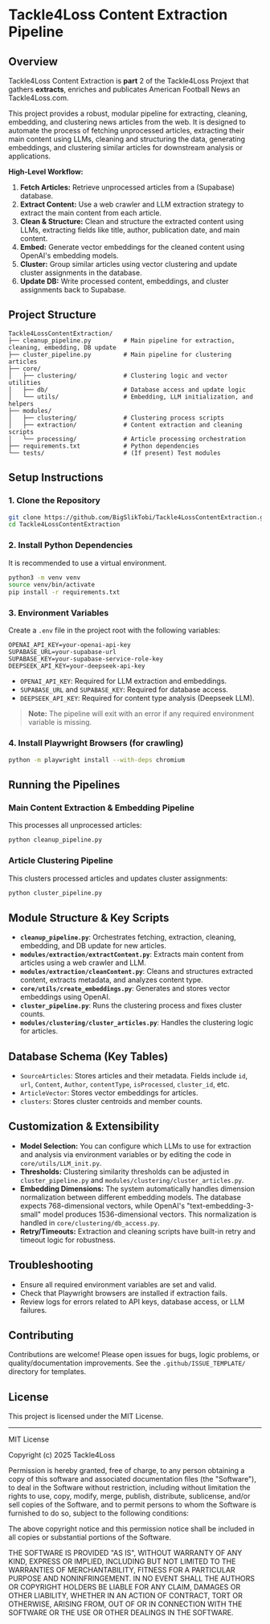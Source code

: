 # Tackle4Loss Content Extraction Pipeline

## Overview

Tackle4Loss Content Extraction is **part** 2 of the Tackle4Loss Projext that gathers **extracts**, enriches and publicates American Football News an Tackle4Loss.com.

This project provides a robust, modular pipeline for extracting, cleaning, embedding, and clustering news articles from the web. It is designed to automate the process of fetching unprocessed articles, extracting their main content using LLMs, cleaning and structuring the data, generating embeddings, and clustering similar articles for downstream analysis or applications.

**High-Level Workflow:**
1. **Fetch Articles:** Retrieve unprocessed articles from a (Supabase) database.
2. **Extract Content:** Use a web crawler and LLM extraction strategy to extract the main content from each article.
3. **Clean & Structure:** Clean and structure the extracted content using LLMs, extracting fields like title, author, publication date, and main content.
4. **Embed:** Generate vector embeddings for the cleaned content using OpenAI's embedding models.
5. **Cluster:** Group similar articles using vector clustering and update cluster assignments in the database.
6. **Update DB:** Write processed content, embeddings, and cluster assignments back to Supabase.

## Project Structure

```
Tackle4LossContentExtraction/
├── cleanup_pipeline.py         # Main pipeline for extraction, cleaning, embedding, DB update
├── cluster_pipeline.py         # Main pipeline for clustering articles
├── core/
│   ├── clustering/             # Clustering logic and vector utilities
│   ├── db/                     # Database access and update logic
│   └── utils/                  # Embedding, LLM initialization, and helpers
├── modules/
│   ├── clustering/             # Clustering process scripts
│   ├── extraction/             # Content extraction and cleaning scripts
│   └── processing/             # Article processing orchestration
├── requirements.txt            # Python dependencies
└── tests/                      # (If present) Test modules
```

## Setup Instructions

### 1. Clone the Repository
```bash
git clone https://github.com/BigSlikTobi/Tackle4LossContentExtraction.git
cd Tackle4LossContentExtraction
```

### 2. Install Python Dependencies
It is recommended to use a virtual environment.
```bash
python3 -m venv venv
source venv/bin/activate
pip install -r requirements.txt
```

### 3. Environment Variables
Create a `.env` file in the project root with the following variables:

```
OPENAI_API_KEY=your-openai-api-key
SUPABASE_URL=your-supabase-url
SUPABASE_KEY=your-supabase-service-role-key
DEEPSEEK_API_KEY=your-deepseek-api-key
```

- `OPENAI_API_KEY`: Required for LLM extraction and embeddings.
- `SUPABASE_URL` and `SUPABASE_KEY`: Required for database access.
- `DEEPSEEK_API_KEY`: Required for content type analysis (Deepseek LLM).

> **Note:** The pipeline will exit with an error if any required environment variable is missing.

### 4. Install Playwright Browsers (for crawling)
```bash
python -m playwright install --with-deps chromium
```

## Running the Pipelines

### Main Content Extraction & Embedding Pipeline
This processes all unprocessed articles:
```bash
python cleanup_pipeline.py
```

### Article Clustering Pipeline
This clusters processed articles and updates cluster assignments:
```bash
python cluster_pipeline.py
```

## Module Structure & Key Scripts

- **`cleanup_pipeline.py`**: Orchestrates fetching, extraction, cleaning, embedding, and DB update for new articles.
- **`modules/extraction/extractContent.py`**: Extracts main content from articles using a web crawler and LLM.
- **`modules/extraction/cleanContent.py`**: Cleans and structures extracted content, extracts metadata, and analyzes content type.
- **`core/utils/create_embeddings.py`**: Generates and stores vector embeddings using OpenAI.
- **`cluster_pipeline.py`**: Runs the clustering process and fixes cluster counts.
- **`modules/clustering/cluster_articles.py`**: Handles the clustering logic for articles.

## Database Schema (Key Tables)
- `SourceArticles`: Stores articles and their metadata. Fields include `id`, `url`, `Content`, `Author`, `contentType`, `isProcessed`, `cluster_id`, etc.
- `ArticleVector`: Stores vector embeddings for articles.
- `clusters`: Stores cluster centroids and member counts.

## Customization & Extensibility
- **Model Selection:** You can configure which LLMs to use for extraction and analysis via environment variables or by editing the code in `core/utils/LLM_init.py`.
- **Thresholds:** Clustering similarity thresholds can be adjusted in `cluster_pipeline.py` and `modules/clustering/cluster_articles.py`.
- **Embedding Dimensions:** The system automatically handles dimension normalization between different embedding models. The database expects 768-dimensional vectors, while OpenAI's "text-embedding-3-small" model produces 1536-dimensional vectors. This normalization is handled in `core/clustering/db_access.py`.
- **Retry/Timeouts:** Extraction and cleaning scripts have built-in retry and timeout logic for robustness.

## Troubleshooting
- Ensure all required environment variables are set and valid.
- Check that Playwright browsers are installed if extraction fails.
- Review logs for errors related to API keys, database access, or LLM failures.

## Contributing
Contributions are welcome! Please open issues for bugs, logic problems, or quality/documentation improvements. See the `.github/ISSUE_TEMPLATE/` directory for templates.

## License

This project is licensed under the MIT License.

---

MIT License

Copyright (c) 2025 Tackle4Loss

Permission is hereby granted, free of charge, to any person obtaining a copy
of this software and associated documentation files (the "Software"), to deal
in the Software without restriction, including without limitation the rights
to use, copy, modify, merge, publish, distribute, sublicense, and/or sell
copies of the Software, and to permit persons to whom the Software is
furnished to do so, subject to the following conditions:

The above copyright notice and this permission notice shall be included in all
copies or substantial portions of the Software.

THE SOFTWARE IS PROVIDED "AS IS", WITHOUT WARRANTY OF ANY KIND, EXPRESS OR
IMPLIED, INCLUDING BUT NOT LIMITED TO THE WARRANTIES OF MERCHANTABILITY,
FITNESS FOR A PARTICULAR PURPOSE AND NONINFRINGEMENT. IN NO EVENT SHALL THE
AUTHORS OR COPYRIGHT HOLDERS BE LIABLE FOR ANY CLAIM, DAMAGES OR OTHER
LIABILITY, WHETHER IN AN ACTION OF CONTRACT, TORT OR OTHERWISE, ARISING FROM,
OUT OF OR IN CONNECTION WITH THE SOFTWARE OR THE USE OR OTHER DEALINGS IN THE
SOFTWARE.
